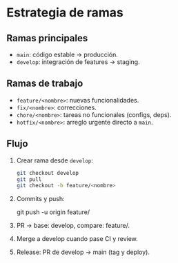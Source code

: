 # Estrategia de ramas

## Ramas principales

- `main`: código estable → producción.
- `develop`: integración de features → staging.

## Ramas de trabajo

- `feature/<nombre>`: nuevas funcionalidades.
- `fix/<nombre>`: correcciones.
- `chore/<nombre>`: tareas no funcionales (configs, deps).
- `hotfix/<nombre>`: arreglo urgente directo a `main`.

## Flujo

1. Crear rama desde `develop`:

   ```bash
   git checkout develop
   git pull
   git checkout -b feature/<nombre>

   ```

2. Commits y push:

   git push -u origin feature/<nombre>

3. PR → base: develop, compare: feature/<nombre>.

4. Merge a develop cuando pase CI y review.

5. Release: PR de develop → main (tag y deploy).
